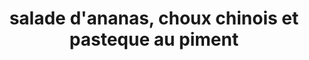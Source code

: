 ---
title: salade d'ananas, choux chinois et pasteque au piment
draft: false
layout: recettes
type: entree
categories:
  - Salade
auteur: frédo
regime:
  - vegetarien
cuisson: Non
temperature: Froid
plate: 100
check: Non
checkAlwaysOk: false
ingredients:
  legumes:
    - title: Pastèque
      quantite: 10
      unit: Kg
    - title: Ananas
      quantite: 10
      unit: Kg
    - title: Chou chinois
      quantite: 10
      unit: Kg
  epices:
    - title: Coriandre fraîche
      quantite: 10
      unit: bottes
    - title: Sweet Chili Sauce
      quantite: 4
      unit: litre
  autres: []
  lof:
    - title: huile d'olive
      quantite: 1
      unit: litre
preparation: >-
  Eplucher l'ananas, enlever le coeur et couper en morceaux cubes 3cm. Réserver


  Eplucher la pasteque, enlever grossièrement les graines et couper en morceaux cubes 3cm.\

  Enlever les premières feuilles des choux chinois et les couper en 4 dans le sens de la longueur. Emincer ensuite en fines lamelles dans le sens de la largeur. Réserver.


  Hacher la coriandre finement. Mélanger les ingrédients au dernier moment en y ajoutant la sauce Sweet chili
publishDate: 2025-06-04T16:01:00.000Z
---